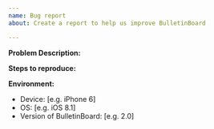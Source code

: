 ```yaml
---
name: Bug report
about: Create a report to help us improve BulletinBoard

---
```


**Problem Description:**

**Steps to reproduce:**

**Environment:**
 - Device: [e.g. iPhone 6]
 - OS: [e.g. iOS 8.1]
 - Version of BulletinBoard: [e.g. 2.0]
